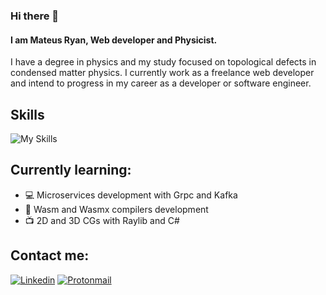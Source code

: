 ### Hi there 👋

#### I am Mateus Ryan, Web developer and Physicist.

I have a degree in physics and my study focused on topological defects in condensed matter physics. I currently work as a freelance web developer and intend to progress in my career as a developer or software engineer.

## Skills
![My Skills](https://skillicons.dev/icons?i=cs,go,rust,typescript,javascript,haskell,nodejs,dotnet,powershell,nextjs,svelte,tailwind,redis,postgres,nginx,docker,linux,aws,neovim,latex&theme=dark)

## Currently learning:

* 💻 Microservices development with Grpc and Kafka
* 🔧 Wasm and Wasmx compilers development
* 📺 2D and 3D CGs with Raylib and C#

## Contact me:
[![Linkedin](https://img.shields.io/badge/linkedin-%230077B5.svg?style=for-the-badge&logo=linkedin&logoColor=white)](https://www.linkedin.com/in/mateus-ryan-aa63b3210)
[![Protonmail](https://img.shields.io/badge/ProtonMail-8B89CC?style=for-the-badge&logo=protonmail&logoColor=white)](mailto:mthryan@protonmail.com)
